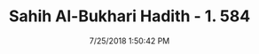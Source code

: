 ---
title        : "Sahih Al-Bukhari Hadith - 1. 584"
date         : 7/25/2018 1:50:42 PM
draft        : false
type         : "hadith"
layout       : "hadith"
BookCode     : "SHB"
VolumeNumber : "1"
HadithNumber : "584"
categories  :  ["Adhan-To suspend fighting on hearing Adhan"]
tags  :  ["Humaid"]
---